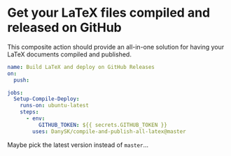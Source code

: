 # Get your LaTeX files compiled and released on GitHub

This composite action should provide an all-in-one solution for having your LaTeX documents compiled and published.

```yaml
name: Build LaTeX and deploy on GitHub Releases
on:
  push:

jobs:
  Setup-Compile-Deploy:
    runs-on: ubuntu-latest
    steps:
      - env:
          GITHUB_TOKEN: ${{ secrets.GITHUB_TOKEN }}
        uses: DanySK/compile-and-publish-all-latex@master
```

Maybe pick the latest version instead of `master`...
